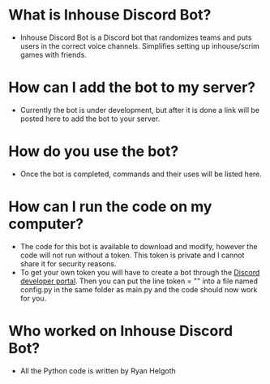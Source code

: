 # What is Inhouse Discord Bot?
- Inhouse Discord Bot is a Discord bot that randomizes teams and puts users in the correct voice channels. Simplifies setting up inhouse/scrim games with friends.

# How can I add the bot to my server?
- Currently the bot is under development, but after it is done a link will be posted here to add the bot to your server.

# How do you use the bot?
- Once the bot is completed, commands and their uses will be listed here.

# How can I run the code on my computer?
- The code for this bot is available to download and modify, however the code will not run without a token. This token is private and I cannot share it for security reasons. 
- To get your own token you will have to create a bot through the [Discord developer portal](https://discord.com/developers/applications). Then you can put the line token = "<YOUR TOKEN HERE>" into a file named config.py in the same folder as main.py and the code should now work for you. 

# Who worked on Inhouse Discord Bot?
- All the Python code is written by Ryan Helgoth
